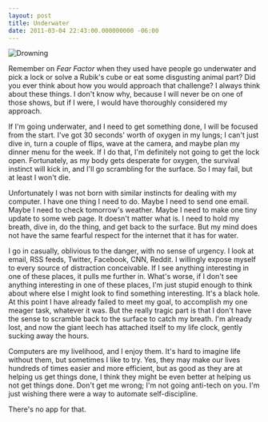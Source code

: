 ```yaml
---
layout: post
title: Underwater
date: 2011-03-04 22:43:00.000000000 -06:00
---
```

![Drowning](http://i.imgur.com/8130mL5.jpg)

Remember on *Fear Factor* when they used have people go underwater and pick a lock or solve a Rubik's cube or eat some disgusting animal part? Did you ever think about how you would approach that challenge? I always think about these things. I don't know why, because I will never be on one of those shows, but if I were, I would have thoroughly considered my approach.

If I'm going underwater, and I need to get something done, I will be focused from the start. I've got 30 seconds' worth of oxygen in my lungs; I can't just dive in, turn a couple of flips, wave at the camera, and maybe plan my dinner menu for the week. If I do that, I'm definitely not going to get the lock open. Fortunately, as my body gets desperate for oxygen, the survival instinct will kick in, and I'll go scrambling for the surface. So I may fail, but at least I won't die.

Unfortunately I was not born with similar instincts for dealing with my computer. I have one thing I need to do. Maybe I need to send one email. Maybe I need to check tomorrow's weather. Maybe I need to make one tiny update to some web page. It doesn't matter what is. I need to hold my breath, dive in, do the thing, and get back to the surface. But my mind does not have the same fearful respect for the internet that it has for water.

I go in casually, oblivious to the danger, with no sense of urgency. I look at email, RSS feeds, Twitter, Facebook, CNN, Reddit. I willingly expose myself to every source of distraction conceivable. If I see anything interesting in one of these places, it pulls me further in. What's worse, if I don't see anything interesting in one of these places, I'm just stupid enough to think about where else I might look to find something interesting. It's a black hole. At this point I have already failed to meet my goal, to accomplish my one meager task, whatever it was. But the really tragic part is that I don't have the sense to scramble back to the surface to catch my breath. I'm already lost, and now the giant leech has attached itself to my life clock, gently sucking away the hours.

Computers are my livelihood, and I enjoy them. It's hard to imagine life without them, but sometimes I like to try. Yes, they may make our lives hundreds of times easier and more efficient, but as good as they are at helping us get things done, I think they might be even better at helping us not get things done. Don't get me wrong; I'm not going anti-tech on you. I'm just wishing there were a way to automate self-discipline.

There's no app for that.
